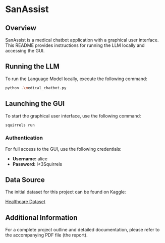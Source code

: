 # SanAssist

## Overview

SanAssist is a medical chatbot application with a graphical user interface. This README provides instructions for running the LLM locally and accessing the GUI.

## Running the LLM

To run the Language Model locally, execute the following command:

```bash
python .\medical_chatbot.py
```

## Launching the GUI

To start the graphical user interface, use the following command:

```bash
squirrels run
```

### Authentication

For full access to the GUI, use the following credentials:

- **Username:** alice
- **Password:** I<3Squirrels

## Data Source

The initial dataset for this project can be found on Kaggle:

[Healthcare Dataset](https://www.kaggle.com/datasets/prasad22/healthcare-dataset?select=healthcare_dataset.csv)

## Additional Information

For a complete project outline and detailed documentation, please refer to the accompanying PDF file (the report).